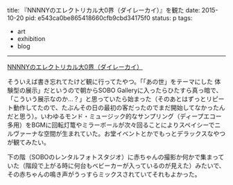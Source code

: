 title: 『NNNNYのエレクトリカル大0界（ダイレーカイ）』を観た
date: 2015-10-20
pid: e543ca0be865418660cfb9cbd34175f0
status: p
tags:
- art
- exhibition
- blog
---

[NNNNYのエレクトリカル大0界（ダイレーカイ）][1]

そういえば書き忘れてたけど観に行ってたやつ。「「あの世」をテーマにした
体験型の展示」だというので朝からSOBO Galleryに入ったらひたすら真っ暗で、「こういう展示なのか…？」と思っていたら始まった（そのあとはずっとリピート動作してたので、たぶんその日の最初の客だったのでまだ開始してなかったんだと思う）。いわゆるモンド・ミュージック的なサンプリング（ディープエコー多用）をBGMに回転灯篭やミラーボールが次々回ることによりスペイシーでニルヴァーナな空間が生まれていた。お堂イベントとかでもっとデラックスなやつが観てみたい。

下の階（SOBOのレンタルフォトスタジオ）に赤ちゃんの撮影か何かで集まっていた（階段で上がる時に何台もベビーカーが入っているのが見えた）みたいで、その赤ちゃんの鳴き声がうっすらミックスされていてそれもよかった。


[1]:	http://nnnny.jp/dai0kai/